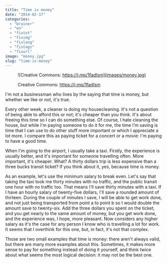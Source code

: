 ```yaml
---
title: "Time is money"
date: "2014-02-17"
categories: 
  - "brainer"
  - "en"
  - "fixtxt"
  - "fiximg"
  - "fixlang"
  - "fixtags"
  - "fixurl"
image: "money.jpg"
slug: "time-is-money"
---
```


<figure>

![Creative Commons: https://j.mp/1fadIsm](images/money.jpg)

<figcaption>

Creative Commons: https://j.mp/1fadIsm

</figcaption>

</figure>

I'm not a businessman who lives by the saying that time is money, but whether we like or not, it's true.

Every other week, a cleaner is doing my housecleaning. It's not a question of being able to afford this or not; it's cheaper than you think. It's about freeing this time so I can do something else. Of course, I hate cleaning the house, but while I'm paying someone to do it for me, the time I'm saving is time that I can use to do other stuff more important or which I appreciate a lot more. I compare this as paying ticket for a concert or a movie: I'm paying to have a good time.

When I'm going to the airport, I usually take a taxi. Firstly, the experience is usually better, and it's important for someone travelling often. More important, it's cheaper. What? A thirty dollars trip is less expensive than a three bucks transit ticket? If you think about it, yes, because time is money.

As an example, let's use the minimum salary to break even. Let's say that taking the taxi took me thirty minutes with no traffic, and the public transit one hour with no traffic too. That means I'll save thirty minutes with a taxi. If I have an hourly salary of twenty-five dollars, I'll save a rounded amount of thirteen. During the couple of minutes I save, I will be able to get work done, and not just being transported from point a to point b so I would double the amount save to twenty-six. Add the three dollars you spent on the ticket, and you get nearly to the same amount of money, but you get work done, and the experience was, I hope, more pleasant. Now considers any higher salary as it's the case for any person I know who is travelling a lot for work. It seems that I overthink for this one, but, in fact, it's not that complex.

Those are two small examples that time is money: there aren't always valid, but there are many more examples about this. Sometimes, it makes more sense to pay for something instead of doing it yourself, and think twice about what seems the most logical decision: it may not be the best one.
